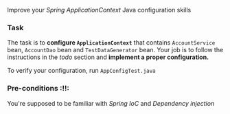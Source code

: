 Improve your *Spring ApplicationContext* Java configuration skills
### Task
The task is to **configure `ApplicationContext`** that contains `AccountService` bean, `AccountDao` bean 
and `TestDataGenerator` bean. Your job is to follow the instructions in the *todo* section and **implement 
a proper configuration.**  

To verify your configuration, run `AppConfigTest.java`

 
### Pre-conditions :!!:
You're supposed to be familiar with *Spring IoC* and *Dependency injection*

